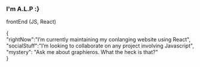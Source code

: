 ### I'm A.L.P :}

frontEnd (JS, React)

{<br> 
  <span>  </span>"rightNow":"I’m currently maintaining my conlanging website using React",<br>
  <span>  </span>"socialStuff":"I’m looking to collaborate on any project involving Javascript",<br>
  <span>  </span>"mystery": "Ask me about graphieros. What the heck is that?"<br>
}

